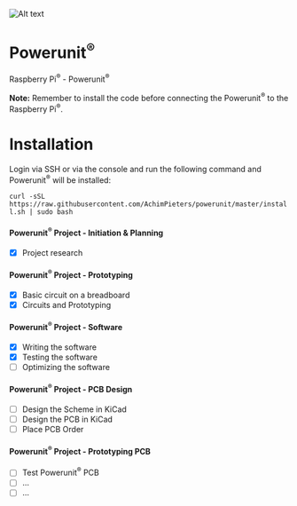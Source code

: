 ![Alt text](https://www.studiopieters.nl/wp-content/uploads/2018/12/StudioPieters_Logo_2019_Small-1-e1546242858628.png) 
# Powerunit<sup>®</sup>
Raspberry Pi<sup>®</sup> - Powerunit<sup>®</sup>

<b>Note:</b> Remember to install the code before connecting the Powerunit<sup>®</sup> to the Raspberry Pi<sup>®</sup>.

# Installation
Login via SSH or via the console and run the following command and Powerunit<sup>®</sup> will be installed:

```curl -sSL https://raw.githubusercontent.com/AchimPieters/powerunit/master/install.sh | sudo bash```




#### Powerunit<sup>®</sup> Project - Initiation & Planning
- [x] Project research
#### Powerunit<sup>®</sup> Project - Prototyping
- [x] Basic circuit on a breadboard
- [x] Circuits and Prototyping
#### Powerunit<sup>®</sup> Project - Software
- [x] Writing the software
- [x] Testing the software
- [ ] Optimizing the software
#### Powerunit<sup>®</sup> Project - PCB Design
- [ ] Design the Scheme in KiCad
- [ ] Design the PCB in KiCad
- [ ] Place PCB Order
#### Powerunit<sup>®</sup> Project - Prototyping PCB
- [ ] Test Powerunit<sup>®</sup> PCB
- [ ] ...
- [ ] ...
